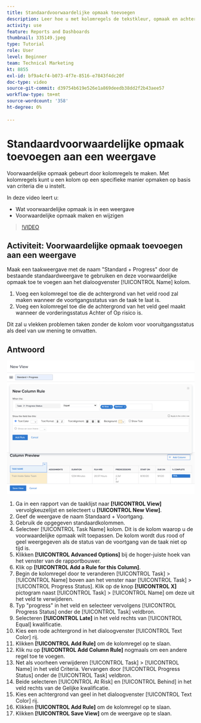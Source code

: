 ```yaml
---
title: Standaardvoorwaardelijke opmaak toevoegen
description: Leer hoe u met kolomregels de tekstkleur, opmaak en achtergrondkleuren in een rapport of weergave kunt wijzigen op basis van criteria die u instelt.
activity: use
feature: Reports and Dashboards
thumbnail: 335149.jpeg
type: Tutorial
role: User
level: Beginner
team: Technical Marketing
kt: 8855
exl-id: bf9a4cf4-b073-4f7e-8516-e7843f4dc20f
doc-type: video
source-git-commit: d39754b619e526e1a869deedb38dd2f2b43aee57
workflow-type: tm+mt
source-wordcount: '358'
ht-degree: 0%

---
```


# Standaardvoorwaardelijke opmaak toevoegen aan een weergave

Voorwaardelijke opmaak gebeurt door kolomregels te maken. Met kolomregels kunt u een kolom op een specifieke manier opmaken op basis van criteria die u instelt.

In deze video leert u:

* Wat voorwaardelijke opmaak is in een weergave
* Voorwaardelijke opmaak maken en wijzigen

>[!VIDEO](https://video.tv.adobe.com/v/335149/?quality=12)

## Activiteit: Voorwaardelijke opmaak toevoegen aan een weergave

Maak een taakweergave met de naam &quot;Standard + Progress&quot; door de bestaande standaardweergave te gebruiken en deze voorwaardelijke opmaak toe te voegen aan het dialoogvenster [!UICONTROL Name] kolom.

1. Voeg een kolomregel toe die de achtergrond van het veld rood zal maken wanneer de voortgangsstatus van de taak te laat is.
1. Voeg een kolomregel toe die de achtergrond van het veld geel maakt wanneer de vorderingsstatus Achter of Op risico is.

Dit zal u vlekken problemen taken zonder de kolom voor vooruitgangsstatus als deel van uw mening te omvatten.

## Antwoord

![Een afbeelding van het scherm om een nieuwe kolomlijn te maken](assets/conditional-formatting-exercise.png)

1. Ga in een rapport van de taaklijst naar **[!UICONTROL View]** vervolgkeuzelijst en selecteert u **[!UICONTROL New View]**.
1. Geef de weergave de naam Standaard + Voortgang.
1. Gebruik de opgegeven standaardkolommen.
1. Selecteer [!UICONTROL Task Name] kolom. Dit is de kolom waarop u de voorwaardelijke opmaak wilt toepassen. De kolom wordt dus rood of geel weergegeven als de status van de voortgang van de taak niet op tijd is.
1. Klikken **[!UICONTROL Advanced Options]** bij de hoger-juiste hoek van het venster van de rapportbouwer.
1. Klik op **[!UICONTROL Add a Rule for this Column]**.
1. Begin de kolomregel door te veranderen [!UICONTROL Task] > [!UICONTROL Name] boven aan het venster naar [!UICONTROL Task] > [!UICONTROL Progress Status]. Klik op de knop **[!UICONTROL X]** pictogram naast [!UICONTROL Task] > [!UICONTROL Name] om deze uit het veld te verwijderen.
1. Typ &quot;progress&quot; in het veld en selecteer vervolgens [!UICONTROL Progress Status] onder de [!UICONTROL Task] veldbron.
1. Selecteren **[!UICONTROL Late]** in het veld rechts van [!UICONTROL Equal] kwalificatie.
1. Kies een rode achtergrond in het dialoogvenster [!UICONTROL Text Color] rij.
1. Klikken **[!UICONTROL Add Rule]** om de kolomregel op te slaan.
1. Klik nu op **[!UICONTROL Add Column Rule]** nogmaals om een andere regel toe te voegen.
1. Net als voorheen verwijderen [!UICONTROL Task] > [!UICONTROL Name] in het veld Criteria. Vervangen door [!UICONTROL Progress Status] onder de [!UICONTROL Task] veldbron.
1. Beide selecteren [!UICONTROL At Risk] en [!UICONTROL Behind] in het veld rechts van de Gelijke kwalificatie.
1. Kies een achtergrond van geel in het dialoogvenster [!UICONTROL Text Color] rij.
1. Klikken **[!UICONTROL Add Rule]** om de kolomregel op te slaan.
1. Klikken **[!UICONTROL Save View]** om de weergave op te slaan.
